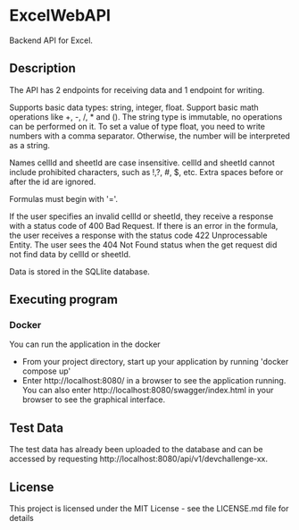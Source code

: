 # ExcelWebAPI

Backend API for Excel.

## Description

The API has 2 endpoints for receiving data and 1 endpoint for writing.

Supports basic data types: string, integer, float.
Support basic math operations like +, -, /, * and (). 
The string type is immutable, no operations can be performed on it. To set a value of type float, you need to write numbers with a comma separator. Otherwise, the number will be interpreted as a string.

Names cellId and sheetId are case insensitive.
cellId and sheetId cannot include prohibited characters, such as !,?, #, $, etc.
Extra spaces before or after the id are ignored.

Formulas must begin with '='.

If the user specifies an invalid cellId or sheetId, they receive a response with a status code of 400 Bad Request.
If there is an error in the formula, the user receives a response with the status code 422 Unprocessable Entity.
The user sees the 404 Not Found status when the get request did not find data by cellId or sheetId.

Data is stored in the SQLlite database.

## Executing program

### Docker

You can run the application in the docker
* From your project directory, start up your application by running 'docker compose up'
* Enter http://localhost:8080/ in a browser to see the application running.
You can also enter http://localhost:8080/swagger/index.html in your browser to see the graphical interface.

## Test Data

The test data has already been uploaded to the database and can be accessed by requesting http://localhost:8080/api/v1/devchallenge-xx.

## License

This project is licensed under the MIT License - see the LICENSE.md file for details
